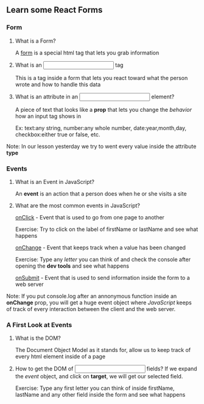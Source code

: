 ## Learn some React Forms

### Form

1. What is a Form?

   A [form](https://www.tutorialspoint.com/html/html_forms.htm) is a special html tag that lets you grab information

2. What is an <input> tag

   This is a tag inside a form that lets you react toward what the person wrote and how to handle this data

3. What is an attribute in an <input> element?

   A piece of text that looks like a <strong>prop</strong> that lets you change
   the <em>behavior</em> how an input tag shows in

   Ex: text:any string, number:any whole number, date:year,month,day, checkbox:either true or false, etc.

Note: In our lesson yesterday we try to went every value inside the attribute <strong>type</strong>

### Events

1. What is an Event in JavaScript?

   An <strong>event</strong> is an action that a person does when he or she visits a site

2. What are the most common events in JavaScript?

   [onClick](https://www.w3schools.com/jsref/event_onclick.asp) - Event that is used to go from one page to another

   Exercise: Try to click on the label of firstName or lastName and see what happens

   [onChange](https://www.w3schools.com/jsref/event_onchange.asp) - Event that keeps track when a value has been changed

   Exercise: Type any <em>letter</em> you can think of and check the console after opening the <strong>dev tools</strong> and see what happens

   [onSubmit](https://www.w3schools.com/jsref/event_onsubmit.asp) - Event that is used to send information inside the form to a web server

Note: If you put console.log after an annonymous function inside an
<strong>onChange</strong> prop, you will get a huge event object where <em>JavaScript</em> keeps of track of every interaction between the client and the web server.

### A First Look at Events

1. What is the DOM?

   The Document Object Model as it stands for, allow us to keep track of every html element inside of a page

2. How to get the DOM of <input> fields?
   If we expand the <em>event</em> object, and click on <strong>target</strong>, we will get our selected field.

   Exercise: Type any first letter you can think of inside firstName, lastName and any other field inside the form and see what happens
